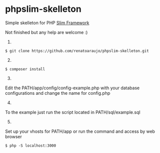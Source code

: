 # phpslim-skelleton
Simple skelleton for PHP [Slim Framework](https://github.com/slimphp/Slim)

Not finished but any help are welcome :)

1.
```
$ git clone https://github.com/renatoaraujo/phpslim-skelleton.git
```

2.
```
$ composer install
```

3.
Edit the PATH/app/config/config-example.php with your database configurations and change the name for config.php

4.
To the example just run the script located in PATH/sql/example.sql

5.
Set up your vhosts for PATH/app or run the command and access by web browser
```
$ php -S localhost:3000
```
